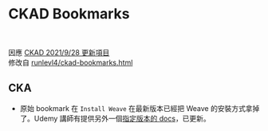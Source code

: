 # CKAD Bookmarks

<br>

因應 [CKAD 2021/9/28 更新項目](https://training.linuxfoundation.org/ckad-program-change-2021/)\
修改自 [runlevl4/ckad-bookmarks.html](https://gist.github.com/runlevl4/c90f8a68f0526e634a67f13e71fdbe0f)


## CKA


- 原始 bookmark 在 `Install Weave` 在最新版本已經把 Weave 的安裝方式拿掉了。Udemy 講師有提供另外一個[指定版本的 docs](https://v1-22.docs.kubernetes.io/docs/setup/production-environment/tools/kubeadm/high-availability/#steps-for-the-first-control-plane-node)，已更新。